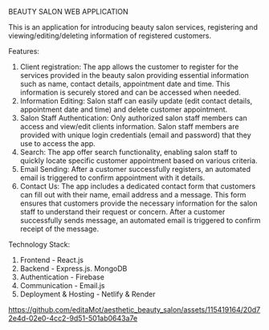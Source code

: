 BEAUTY SALON WEB APPLICATION

This is an application for introducing beauty salon services, registering and viewing/editing/deleting information of registered customers.

Features:
1. Client registration: The app allows the customer to register for the services provided in the beauty salon providing essential information such as name, contact details, appointment date and time. This information is securely stored and can be accessed when needed.
2. Information Editing: Salon staff can easily update (edit contact details, appointment date and time) and delete customer appointment.
3. Salon Staff Authentication: Only authorized salon staff members can access and view/edit clients information. Salon staff members are provided with unique login credentials (email and password) that they use to access the app. 
4. Search: The app offer search functionality, enabling salon staff to quickly locate specific customer appointment based on various criteria.
5. Email Sending: After a customer successfully registers, an automated email is triggered to confirm appointment with it details.
6. Contact Us: The app includes a dedicated contact form that customers can fill out with their name, email address and a message. This form ensures that customers provide the necessary information for the salon staff to understand their request or concern. After a customer successfully sends message, an automated email is triggered to confirm receipt of the message.

Technology Stack:
1. Frontend - React.js
2. Backend - Express.js. MongoDB
3. Authentication - Firebase
4. Communication - Email.js
5. Deployment & Hosting - Netlify & Render

https://github.com/editaMot/aesthetic_beauty_salon/assets/115419164/20d72e4d-02e0-4cc2-9d51-501ab0643a7e



